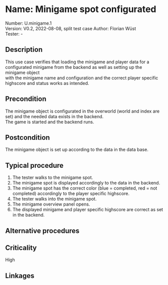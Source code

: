 # Name: Minigame spot configurated

Number: U.minigame.1  
Version: V0.2, 2022-08-08, split test case
Author: Florian Wüst  
Tester: -  

## Description

This use case verifies that loading the minigame and player data for a configurated minigame from the backend as well as setting up the minigame object  
with the minigame name and configuration and the correct player specific highscore and status works as intended.

## Precondition

The minigame object is configurated in the overworld (world and index are set) and the needed data exists in the backend.  
The game is started and the backend runs.

## Postcondition

The minigame object is set up according to the data in the data base.

## Typical procedure

1. The tester walks to the minigame spot.  
2. The minigame spot is displayed accordingly to the data in the backend.
3. The minigame spot has the correct color (blue = completed, red = not completed) accordingly to the player specific highscore.  
4. The tester walks into the minigame spot.  
5. The minigame overview panel opens.
6. The displayed minigame and player specific highscore are correct as set in the backend.

## Alternative procedures

   

## Criticality

High

## Linkages
